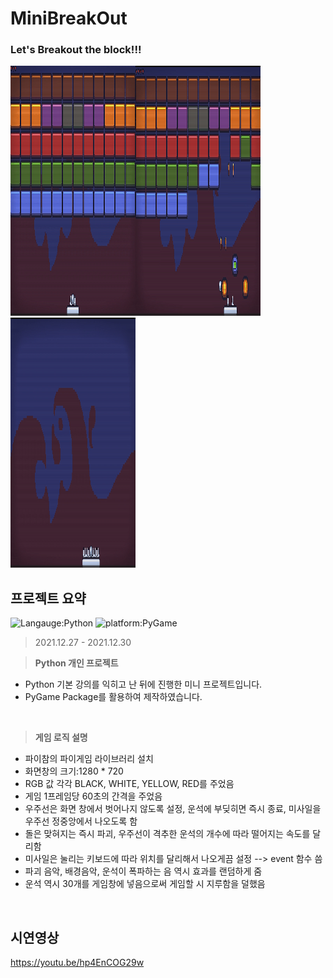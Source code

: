 # MiniBreakOut
### Let's Breakout the block!!!
<img src="start.png" alt="Intro Screen" width="200px" height="400px"><img src="playing.png" alt="game playing" width="200px" height="400px"><img src="game_over.png" alt="Game_Over Screen" width="200px" height="400px">

## 프로젝트 요약
![Langauge:Python](https://img.shields.io/badge/Language-Python-purple) ![platform:PyGame](https://img.shields.io/badge/Platform-PyGame-pink)
> 2021.12.27 - 2021.12.30   
 
> **Python 개인 프로젝트**
* Python 기본 강의를 익히고 난 뒤에 진행한 미니 프로젝트입니다.
* PyGame Package를 활용하여 제작하였습니다.
<br>

> **게임 로직 설명**
* 파이참의 파이게임 라이브러리 설치
* 화면창의 크기:1280 * 720
* RGB 값 각각 BLACK, WHITE, YELLOW, RED를 주었음
* 게임 1프레임당 60초의 간격을 주었음
* 우주선은 화면 창에서 벗어나지 않도록 설정, 운석에 부딪히면 즉시 종료, 미사일을 우주선 정중앙에서 나오도록 함
* 돌은 맞혀지는 즉시 파괴, 우주선이 격추한 운석의 개수에 따라 떨어지는 속도를 달리함
* 미사일은 눌리는 키보드에 따라 위치를 달리해서 나오게끔 설정 --> event 함수 씀
* 파괴 음악, 배경음악, 운석이 폭파하는 음 역시 효과를 랜덤하게 줌
* 운석 역시 30개를 게임창에 넣음으로써 게임할 시 지루함을 덜했음
<br>

## 시연영상
https://youtu.be/hp4EnCOG29w
